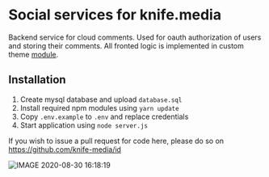 # Social services for knife.media

Backend service for cloud comments. Used for oauth authorization of users and storing their comments. All fronted logic is implemented in custom theme [module](https://github.com/knife-media/theme/blob/master/src/scripts/bundle/id-handler.js).

## Installation

1. Create mysql database and upload `database.sql` 
2. Install required npm modules using `yarn update`
3. Copy `.env.example` to `.env` and replace credentials
3. Start application using `node server.js`

If you wish to issue a pull request for code here, please do so on https://github.com/knife-media/id

![IMAGE 2020-08-30 16:18:19](https://user-images.githubusercontent.com/454185/91660056-72ec1280-eadc-11ea-9e7e-00f2f1b3eeda.jpg)

